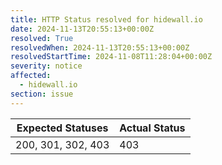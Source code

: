 ```yaml
---
title: HTTP Status resolved for hidewall.io
date: 2024-11-13T20:55:13+00:00Z
resolved: True
resolvedWhen: 2024-11-13T20:55:13+00:00Z
resolvedStartTime: 2024-11-08T11:28:04+00:00Z
severity: notice
affected:
  - hidewall.io
section: issue
---
```


| Expected Statuses | Actual Status  |
|-------------------|----------------|
| 200, 301, 302, 403 | 403 |
